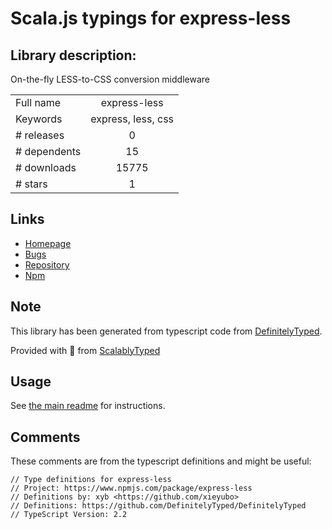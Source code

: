 
# Scala.js typings for express-less


## Library description:
On-the-fly LESS-to-CSS conversion middleware

|                    |                 |
| ------------------ | :-------------: |
| Full name          | express-less |
| Keywords           | express, less, css |
| # releases         | 0 |
| # dependents       | 15 |
| # downloads        | 15775 |
| # stars            | 1 |

## Links
- [Homepage](https://github.com/toogle/express-less#readme)
- [Bugs](https://github.com/toogle/express-less/issues)
- [Repository](https://github.com/toogle/express-less)
- [Npm](https://www.npmjs.com/package/express-less)
    


## Note
This library has been generated from typescript code from [DefinitelyTyped](https://definitelytyped.org).

Provided with :purple_heart: from [ScalablyTyped](https://github.com/oyvindberg/ScalablyTyped)

## Usage
See [the main readme](../../readme.md) for instructions.

## Comments

These comments are from the typescript definitions and might be useful:
```
// Type definitions for express-less
// Project: https://www.npmjs.com/package/express-less
// Definitions by: xyb <https://github.com/xieyubo>
// Definitions: https://github.com/DefinitelyTyped/DefinitelyTyped
// TypeScript Version: 2.2

```

